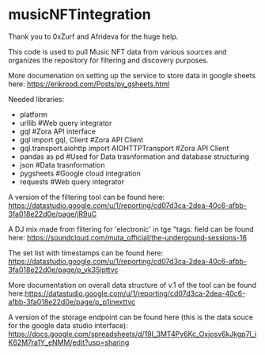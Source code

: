 # musicNFTintegration

Thank you to 0xZurf and Afrideva for the huge help.

This code is used to pull Music NFT data from various sources and organizes the repository for filtering and discovery purposes.

More documenation on setting up the service to store data in google sheets here: https://erikrood.com/Posts/py_gsheets.html

Needed libraries:

- platform
- urllib #Web query integrator
- gql #Zora API interface
- gql import gql, Client #Zora API Client
- gql.transport.aiohttp import AIOHTTPTransport #Zora API Client
- pandas as pd #Used for Data trasnformation and database structuring
- json #Data trasnformation
- pygsheets #Google cloud integration
- requests #Web query integrator

A version of the filtering tool can be found here: https://datastudio.google.com/u/1/reporting/cd07d3ca-2dea-40c6-afbb-3fa018e22d0e/page/jR9uC

A DJ mix made from filtering for 'electronic' in tge "tags: field can be found here: https://soundcloud.com/muta_official/the-undergound-sessions-16

The set list with timestamps can be found here: https://datastudio.google.com/u/1/reporting/cd07d3ca-2dea-40c6-afbb-3fa018e22d0e/page/p_vk35lpttvc

More documentation on overall data structure of v.1 of the tool can be found here:https://datastudio.google.com/u/1/reporting/cd07d3ca-2dea-40c6-afbb-3fa018e22d0e/page/p_p1inexttvc

A version of the storage endpoint can be found here (this is the data souce for the google data studio interface): https://docs.google.com/spreadsheets/d/19I_3MT4Py6Kc_Oxjosv6kJkgp7l_iK62M7ra1Y_eNMM/edit?usp=sharing
